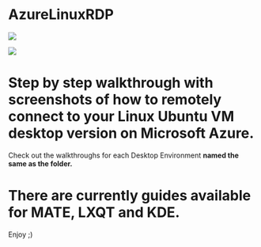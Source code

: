 # AzureLinuxRDP

![](https://camo.githubusercontent.com/3a7977f82965883a2ff44b96fa348616e5153cda/68747470733a2f2f692e6779617a6f2e636f6d2f38326666386435396238343839373735393662333139356239316434376136392e706e67)

![](https://camo.githubusercontent.com/d9ac0a591f0c7cafc5fb7f74c2c5983084797550/68747470733a2f2f692e6779617a6f2e636f6d2f39613839353362663837353436373566306330646435316464653361396335652e706e67)

# Step by step walkthrough with screenshots of how to remotely connect to your Linux Ubuntu VM desktop version on Microsoft Azure.

Check out the walkthroughs for each Desktop Environment **named the same as the folder.**

# There are currently guides available for MATE, LXQT and KDE.

Enjoy ;)
